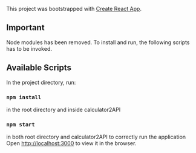 This project was bootstrapped with [Create React App](https://github.com/facebook/create-react-app).

## Important
Node modules has been removed.
To install and run, the following scripts has to be invoked.

## Available Scripts

In the project directory, run:



### `npm install`
in the root directory and inside calculator2API

### `npm start`
in both root directory and calculator2API to correctly run the application <br>
Open [http://localhost:3000](http://localhost:3000) to view it in the browser.


